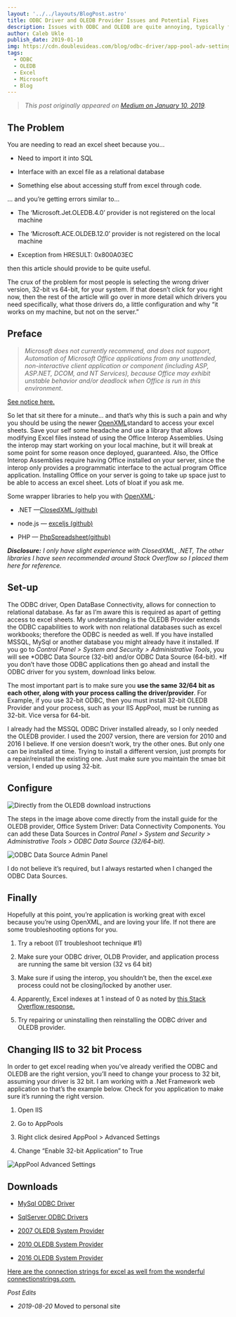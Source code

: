 ```yaml
---
layout: '../../layouts/BlogPost.astro'
title: ODBC Driver and OLEDB Provider Issues and Potential Fixes
description: Issues with ODBC and OLEDB are quite annoying, typically found when trying to use these drivers to connect to an excel sheet. Here I detail how I solved my issues using IIS.
author: Caleb Ukle
publish_date: 2019-01-10
img: https://cdn.doubleuideas.com/blog/odbc-driver/app-pool-adv-settings.png?auto=format
tags:
  - ODBC
  - OLEDB
  - Excel
  - Microsoft
  - Blog
---
```


> _This post originally appeared on
> [Medium on January 10, 2019](https://medium.com/@caleb.ukle/odbc-driver-and-oledb-provider-issues-and-potential-fixes-1b165de20e1b)._

## The Problem

You are needing to read an excel sheet because you…

- Need to import it into SQL

- Interface with an excel file as a relational database

- Something else about accessing stuff from excel through code.

… and you’re getting errors similar to…

- The ‘Microsoft.Jet.OLEDB.4.0’ provider is not registered on the local machine

- The ‘Microsoft.ACE.OLDEB.12.0’ provider is not registered on the local machine

- Exception from HRESULT: 0x800A03EC

then this article should provide to be quite useful.

The crux of the problem for most people is selecting the wrong driver version,
32-bit vs 64-bit, for your system. If that doesn’t click for you right now, then
the rest of the article will go over in more detail which drivers you need
specifically, what those drivers do, a little configuration and why “it works on
my machine, but not on the server.”

## Preface

> _Microsoft does not currently recommend, and does not support, Automation of
> Microsoft Office applications from any unattended, non-interactive client
> application or component (including ASP, ASP.NET, DCOM, and NT Services),
> because Office may exhibit unstable behavior and/or deadlock when Office is
> run in this environment_.

[See notice here.](https://support.microsoft.com/en-us/help/257757/considerations-for-server-side-automation-of-office?wa=wsignin1.0%3Fwa%3Dwsignin1.0)

So let that sit there for a minute… and that’s why this is such a pain and why
you should be using the newer
[OpenXML](https://docs.microsoft.com/en-us/office/open-xml/open-xml-sdk)standard
to access your excel sheets. Save your self some headache and use a library that
allows modifying Excel files instead of using the Office Interop Assemblies.
Using the interop may start working on your local machine, but it will break at
some point for some reason once deployed, guaranteed. Also, the Office Interop
Assemblies require having Office installed on your server, since the interop
only provides a programmatic interface to the actual program Office application.
Installing Office on your server is going to take up space just to be able to
access an excel sheet. Lots of bloat if you ask me.

Some wrapper libraries to help you with
[OpenXML](https://docs.microsoft.com/en-us/office/open-xml/open-xml-sdk):

- .NET —[ClosedXML (github)](https://github.com/ClosedXML/ClosedXML)

- node.js — [exceljs (github)](https://github.com/guyonroche/exceljs)

- PHP — [PhpSpreadsheet(github)](https://github.com/PHPOffice/PhpSpreadsheet)

_**Disclosure:** I only have slight experience with ClosedXML, .NET, The other
libraries I have seen recommended around Stack Overflow so I placed them here
for reference._

## Set-up

The ODBC driver, Open DataBase Connectivity, allows for connection to relational
database. As far as I’m aware this is required as apart of getting access to
excel sheets. My understanding is the OLEDB Provider extends the ODBC
capabilities to work with non relational databases such as excel workbooks;
therefore the ODBC is needed as well. If you have installed MSSQL, MySql or
another database you might already have it installed. If you go to _Control
Panel > System and Security > Administrative Tools_, you will see *ODBC Data
Source (32-bit) and/or ODBC Data Source (64-bit). *If you don’t have those ODBC
applications then go ahead and install the ODBC driver for you system, download
links below.

The most important part is to make sure you **use the same 32/64 bit as each
other, along with your process calling the driver/provider**. For Example, if
you use 32-bit ODBC, then you must install 32-bit OLEDB Provider and your
process, such as your IIS AppPool, must be running as 32-bit. Vice versa for
64-bit.

I already had the MSSQL ODBC Driver installed already, so I only needed the
OLEDB provider. I used the 2007 version, there are version for 2010 and 2016 I
believe. If one version doesn’t work, try the other ones. But only one can be
installed at time. Trying to install a different version, just prompts for a
repair/reinstall the existing one. Just make sure you maintain the smae bit
version, I ended up using 32-bit.

## Configure

![Directly from the OLEDB download instructions](https://cdn.doubleuideas.com/blog/odbc-driver/oledb-instructions.png?auto=format)

The steps in the image above come directly from the install guide for the OLEDB
provider, Office System Driver: Data Connectivity Components. You can add these
Data Sources in _Control Panel > System and Security > Administrative Tools >
ODBC Data Source (32/64-bit)._

![ODBC Data Source Admin Panel](https://cdn.doubleuideas.com/blog/odbc-driver/admin-panel.png?auto=format)

I do not believe it’s required, but I always restarted when I changed the ODBC
Data Sources.

## Finally

Hopefully at this point, you’re application is working great with excel because
you’re using OpenXML, and are loving your life. If not there are some
troubleshooting options for you.

1. Try a reboot (IT troubleshoot technique #1)

1. Make sure your ODBC driver, OLDB Provider, and application process are
   running the same bit version (32 vs 64 bit)

1. Make sure if using the interop, you shouldn’t be, then the excel.exe process
   could not be closing/locked by another user.

1. Apparently, Excel indexes at 1 instead of 0 as noted by
   [this Stack Overflow response.](https://stackoverflow.com/questions/12714626/exception-from-hresult-0x800a03ec-error)

1. Try repairing or uninstalling then reinstalling the ODBC driver and OLEDB
   provider.

## Changing IIS to 32 bit Process

In order to get excel reading when you’ve already verified the ODBC and OLEDB
are the right version, you’ll need to change your process to 32 bit, assuming
your driver is 32 bit. I am working with a .Net Framework web application so
that’s the example below. Check for you application to make sure it’s running
the right version.

1. Open IIS

1. Go to AppPools

1. Right click desired AppPool > Advanced Settings

1. Change “Enable 32-bit Application” to True

![AppPool Advanced Settings](https://cdn.doubleuideas.com/blog/odbc-driver/app-pool-adv-settings.png?auto=format)

## Downloads

- [MySql ODBC Driver](https://dev.mysql.com/downloads/connector/odbc/)

- [SqlServer ODBC Drivers](https://docs.microsoft.com/en-us/sql/connect/odbc/download-odbc-driver-for-sql-server?view=sql-server-2017)

- [2007 OLEDB System Provider](https://www.microsoft.com/en-us/download/details.aspx?id=23734)

- [2010 OLEDB System Provider](https://www.microsoft.com/en-us/download/details.aspx?id=13255)

- [2016 OLEDB System Provider](https://www.microsoft.com/en-us/download/details.aspx?id=54920)

[Here are the connection strings for excel as well from the wonderful connectionstrings.com.](https://www.connectionstrings.com/excel/)

_Post Edits_

- _2019-08-20_ Moved to personal site
